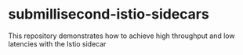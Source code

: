 # submillisecond-istio-sidecars
This repository demonstrates how to achieve high throughput and low latencies with the Istio sidecar

